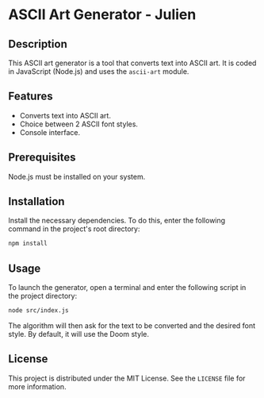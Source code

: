 # ASCII Art Generator - Julien

## Description
This ASCII art generator is a tool that converts text into ASCII art. It is coded in JavaScript (Node.js) and uses the `ascii-art` module.

## Features
- Converts text into ASCII art.
- Choice between 2 ASCII font styles.
- Console interface.

## Prerequisites
Node.js must be installed on your system.

## Installation
Install the necessary dependencies. To do this, enter the following command in the project's root directory:
```bash
npm install
```

## Usage
To launch the generator, open a terminal and enter the following script in the project directory:
```bash
node src/index.js
```

The algorithm will then ask for the text to be converted and the desired font style. By default, it will use the Doom style.

## License
This project is distributed under the MIT License. See the `LICENSE` file for more information.
